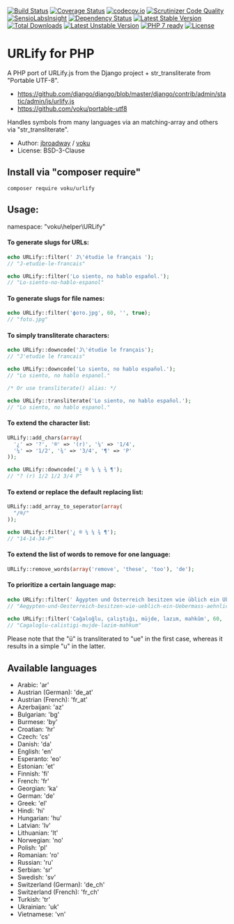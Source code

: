 [![Build Status](https://travis-ci.org/voku/urlify.png?branch=master)](https://travis-ci.org/voku/urlify)
[![Coverage Status](https://coveralls.io/repos/github/voku/urlify/badge.svg?branch=master)](https://coveralls.io/github/voku/urlify?branch=master)
[![codecov.io](http://codecov.io/github/voku/urlify/coverage.svg?branch=master)](http://codecov.io/github/voku/urlify?branch=master)
[![Scrutinizer Code Quality](https://scrutinizer-ci.com/g/voku/urlify/badges/quality-score.png?b=master)](https://scrutinizer-ci.com/g/voku/urlify/?branch=master)
[![SensioLabsInsight](https://insight.sensiolabs.com/projects/741def77-3945-4692-a2da-a4feadfb2928/mini.png)](https://insight.sensiolabs.com/projects/741def77-3945-4692-a2da-a4feadfb2928)
[![Dependency Status](https://www.versioneye.com/php/voku:urlify/dev-master/badge.svg)](https://www.versioneye.com/php/voku:urlify/dev-master)
[![Latest Stable Version](https://poser.pugx.org/voku/urlify/v/stable)](https://packagist.org/packages/voku/urlify) 
[![Total Downloads](https://poser.pugx.org/voku/urlify/downloads)](https://packagist.org/packages/voku/urlify) 
[![Latest Unstable Version](https://poser.pugx.org/voku/urlify/v/unstable)](https://packagist.org/packages/voku/urlify)
[![PHP 7 ready](http://php7ready.timesplinter.ch/voku/urlify/badge.svg)](https://travis-ci.org/voku/urlify)
[![License](https://poser.pugx.org/voku/urlify/license)](https://packagist.org/packages/voku/urlify)

# URLify for PHP

A PHP port of URLify.js from the Django project + str_transliterate from "Portable UTF-8".

- https://github.com/django/django/blob/master/django/contrib/admin/static/admin/js/urlify.js
- https://github.com/voku/portable-utf8

Handles symbols from many languages via an matching-array and others via "str_transliterate".

- Author: [jbroadway](http://github.com/jbroadway) / [voku](http://github.com/voku)
- License: BSD-3-Clause

## Install via "composer require"

```shell
composer require voku/urlify
```

## Usage:

namespace: "voku\helper\URLify"

#### To generate slugs for URLs:

```php
echo URLify::filter(' J\'étudie le français ');
// "J-etudie-le-francais"

echo URLify::filter('Lo siento, no hablo español.');
// "Lo-siento-no-hablo-espanol"
```

#### To generate slugs for file names:

```php
echo URLify::filter('фото.jpg', 60, '', true);
// "foto.jpg"
```

#### To simply transliterate characters:

```php
echo URLify::downcode('J\'étudie le français');
// "J'etudie le francais"

echo URLify::downcode('Lo siento, no hablo español.');
// "Lo siento, no hablo espanol."

/* Or use transliterate() alias: */

echo URLify::transliterate('Lo siento, no hablo español.');
// "Lo siento, no hablo espanol."
```

#### To extend the character list:

```php
URLify::add_chars(array(
  '¿' => '?', '®' => '(r)', '¼' => '1/4',
  '¼' => '1/2', '¾' => '3/4', '¶' => 'P'
));

echo URLify::downcode('¿ ® ¼ ¼ ¾ ¶');
// "? (r) 1/2 1/2 3/4 P"
```

#### To extend or replace the default replacing list:

```php
URLify::add_array_to_seperator(array(
  "/®/"
));

echo URLify::filter('¿ ® ¼ ¼ ¾ ¶');
// "14-14-34-P"
```

#### To extend the list of words to remove for one language:

```php
URLify::remove_words(array('remove', 'these', 'too'), 'de');
```

#### To prioritize a certain language map:

```php
echo URLify::filter(' Ägypten und Österreich besitzen wie üblich ein Übermaß an ähnlich öligen Attachés ', 60, 'de');
// "Aegypten-und-Oesterreich-besitzen-wie-ueblich-ein-Uebermass-aehnlich-oeligen-Attaches"
   
echo URLify::filter('Cağaloğlu, çalıştığı, müjde, lazım, mahkûm', 60, 'tr');
// "Cagaloglu-calistigi-mujde-lazim-mahkum"
```
Please note that the "ü" is transliterated to "ue" in the first case, whereas it results in a simple "u" in the latter.

## Available languages

- Arabic: 'ar'
- Austrian (German): 'de_at' 
- Austrian (French): 'fr_at'
- Azerbaijani: 'az'
- Bulgarian: 'bg'
- Burmese: 'by'
- Croatian: 'hr'
- Czech: 'cs'
- Danish: 'da'
- English: 'en'
- Esperanto: 'eo'
- Estonian: 'et'
- Finnish: 'fi'
- French: 'fr'
- Georgian: 'ka'
- German: 'de'
- Greek: 'el' 
- Hindi: 'hi'
- Hungarian: 'hu'
- Latvian: 'lv'
- Lithuanian: 'lt'
- Norwegian: 'no'
- Polish: 'pl'
- Romanian: 'ro'
- Russian: 'ru'
- Serbian: 'sr'
- Swedish: 'sv'
- Switzerland (German): 'de_ch' 
- Switzerland (French): 'fr_ch' 
- Turkish: 'tr'
- Ukrainian: 'uk'
- Vietnamese: 'vn'
